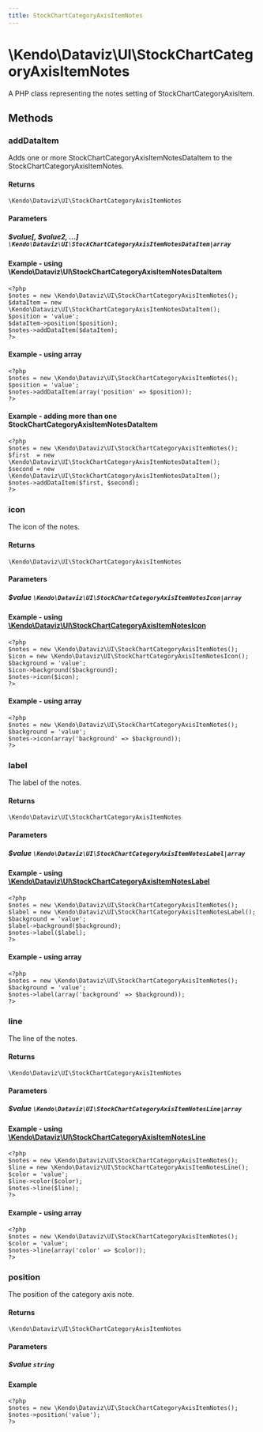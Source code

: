 ```yaml
---
title: StockChartCategoryAxisItemNotes
---
```


# \Kendo\Dataviz\UI\StockChartCategoryAxisItemNotes

A PHP class representing the notes setting of StockChartCategoryAxisItem.


## Methods

### addDataItem

Adds one or more StockChartCategoryAxisItemNotesDataItem to the StockChartCategoryAxisItemNotes.

#### Returns
`\Kendo\Dataviz\UI\StockChartCategoryAxisItemNotes`

#### Parameters

##### $value[, $value2, ...] `\Kendo\Dataviz\UI\StockChartCategoryAxisItemNotesDataItem|array`

#### Example - using \Kendo\Dataviz\UI\StockChartCategoryAxisItemNotesDataItem

    <?php
    $notes = new \Kendo\Dataviz\UI\StockChartCategoryAxisItemNotes();
    $dataItem = new \Kendo\Dataviz\UI\StockChartCategoryAxisItemNotesDataItem();
    $position = 'value';
    $dataItem->position($position);
    $notes->addDataItem($dataItem);
    ?>

#### Example - using array

    <?php
    $notes = new \Kendo\Dataviz\UI\StockChartCategoryAxisItemNotes();
    $position = 'value';
    $notes->addDataItem(array('position' => $position));
    ?>

#### Example - adding more than one StockChartCategoryAxisItemNotesDataItem

    <?php
    $notes = new \Kendo\Dataviz\UI\StockChartCategoryAxisItemNotes();
    $first  = new \Kendo\Dataviz\UI\StockChartCategoryAxisItemNotesDataItem();
    $second = new \Kendo\Dataviz\UI\StockChartCategoryAxisItemNotesDataItem();
    $notes->addDataItem($first, $second);
    ?>

### icon

The icon of the notes.

#### Returns
`\Kendo\Dataviz\UI\StockChartCategoryAxisItemNotes`

#### Parameters

##### $value `\Kendo\Dataviz\UI\StockChartCategoryAxisItemNotesIcon|array`


#### Example - using [\Kendo\Dataviz\UI\StockChartCategoryAxisItemNotesIcon](/api/wrappers/php/Kendo/Dataviz/UI/StockChartCategoryAxisItemNotesIcon)
    <?php
    $notes = new \Kendo\Dataviz\UI\StockChartCategoryAxisItemNotes();
    $icon = new \Kendo\Dataviz\UI\StockChartCategoryAxisItemNotesIcon();
    $background = 'value';
    $icon->background($background);
    $notes->icon($icon);
    ?>

#### Example - using array

    <?php
    $notes = new \Kendo\Dataviz\UI\StockChartCategoryAxisItemNotes();
    $background = 'value';
    $notes->icon(array('background' => $background));
    ?>

### label

The label of the notes.

#### Returns
`\Kendo\Dataviz\UI\StockChartCategoryAxisItemNotes`

#### Parameters

##### $value `\Kendo\Dataviz\UI\StockChartCategoryAxisItemNotesLabel|array`


#### Example - using [\Kendo\Dataviz\UI\StockChartCategoryAxisItemNotesLabel](/api/wrappers/php/Kendo/Dataviz/UI/StockChartCategoryAxisItemNotesLabel)
    <?php
    $notes = new \Kendo\Dataviz\UI\StockChartCategoryAxisItemNotes();
    $label = new \Kendo\Dataviz\UI\StockChartCategoryAxisItemNotesLabel();
    $background = 'value';
    $label->background($background);
    $notes->label($label);
    ?>

#### Example - using array

    <?php
    $notes = new \Kendo\Dataviz\UI\StockChartCategoryAxisItemNotes();
    $background = 'value';
    $notes->label(array('background' => $background));
    ?>

### line

The line of the notes.

#### Returns
`\Kendo\Dataviz\UI\StockChartCategoryAxisItemNotes`

#### Parameters

##### $value `\Kendo\Dataviz\UI\StockChartCategoryAxisItemNotesLine|array`


#### Example - using [\Kendo\Dataviz\UI\StockChartCategoryAxisItemNotesLine](/api/wrappers/php/Kendo/Dataviz/UI/StockChartCategoryAxisItemNotesLine)
    <?php
    $notes = new \Kendo\Dataviz\UI\StockChartCategoryAxisItemNotes();
    $line = new \Kendo\Dataviz\UI\StockChartCategoryAxisItemNotesLine();
    $color = 'value';
    $line->color($color);
    $notes->line($line);
    ?>

#### Example - using array

    <?php
    $notes = new \Kendo\Dataviz\UI\StockChartCategoryAxisItemNotes();
    $color = 'value';
    $notes->line(array('color' => $color));
    ?>

### position
The position of the category axis note.

#### Returns
`\Kendo\Dataviz\UI\StockChartCategoryAxisItemNotes`

#### Parameters

##### $value `string`



#### Example 
    <?php
    $notes = new \Kendo\Dataviz\UI\StockChartCategoryAxisItemNotes();
    $notes->position('value');
    ?>

